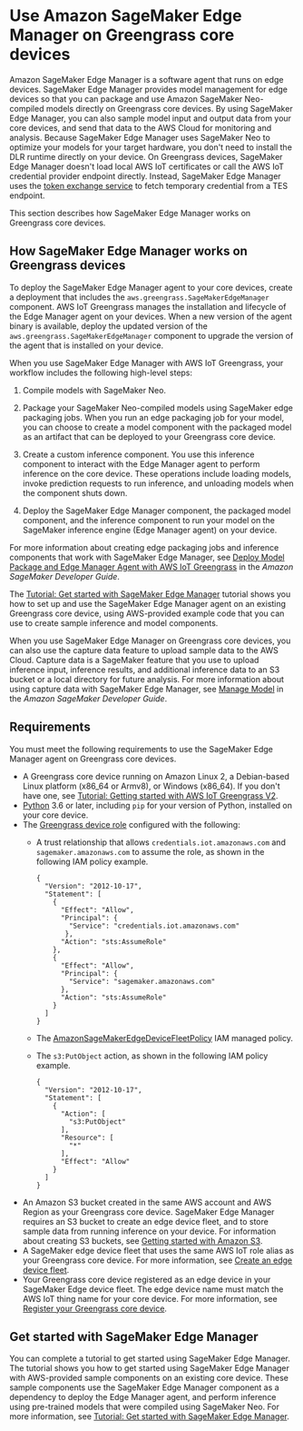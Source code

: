 # Use Amazon SageMaker Edge Manager on Greengrass core devices<a name="use-sagemaker-edge-manager"></a>

Amazon SageMaker Edge Manager is a software agent that runs on edge devices\. SageMaker Edge Manager provides model management for edge devices so that you can package and use Amazon SageMaker Neo\-compiled models directly on Greengrass core devices\. By using SageMaker Edge Manager, you can also sample model input and output data from your core devices, and send that data to the AWS Cloud for monitoring and analysis\. Because SageMaker Edge Manager uses SageMaker Neo to optimize your models for your target hardware, you don't need to install the DLR runtime directly on your device\. On Greengrass devices, SageMaker Edge Manager doesn't load local AWS IoT certificates or call the AWS IoT credential provider endpoint directly\. Instead, SageMaker Edge Manager uses the [token exchange service](token-exchange-service-component.md) to fetch temporary credential from a TES endpoint\. 

This section describes how SageMaker Edge Manager works on Greengrass core devices\.



## How SageMaker Edge Manager works on Greengrass devices<a name="how-to-use-sdge-manager-with-greengrass"></a>

To deploy the SageMaker Edge Manager agent to your core devices, create a deployment that includes the `aws.greengrass.SageMakerEdgeManager` component\. AWS IoT Greengrass manages the installation and lifecycle of the Edge Manager agent on your devices\. When a new version of the agent binary is available, deploy the updated version of the `aws.greengrass.SageMakerEdgeManager` component to upgrade the version of the agent that is installed on your device\. 

When you use SageMaker Edge Manager with AWS IoT Greengrass, your workflow includes the following high\-level steps:

1. Compile models with SageMaker Neo\.

1. Package your SageMaker Neo\-compiled models using SageMaker edge packaging jobs\. When you run an edge packaging job for your model, you can choose to create a model component with the packaged model as an artifact that can be deployed to your Greengrass core device\. 

1. Create a custom inference component\. You use this inference component to interact with the Edge Manager agent to perform inference on the core device\. These operations include loading models, invoke prediction requests to run inference, and unloading models when the component shuts down\. 

1. Deploy the SageMaker Edge Manager component, the packaged model component, and the inference component to run your model on the SageMaker inference engine \(Edge Manager agent\) on your device\.

For more information about creating edge packaging jobs and inference components that work with SageMaker Edge Manager, see [Deploy Model Package and Edge Manager Agent with AWS IoT Greengrass](https://docs.aws.amazon.com/sagemaker/latest/dg/edge-greengrass.html) in the *Amazon SageMaker Developer Guide*\.

The [Tutorial: Get started with SageMaker Edge Manager](get-started-with-edge-manager-on-greengrass.md) tutorial shows you how to set up and use the SageMaker Edge Manager agent on an existing Greengrass core device, using AWS\-provided example code that you can use to create sample inference and model components\. 

When you use SageMaker Edge Manager on Greengrass core devices, you can also use the capture data feature to upload sample data to the AWS Cloud\. Capture data is a SageMaker feature that you use to upload inference input, inference results, and additional inference data to an S3 bucket or a local directory for future analysis\. For more information about using capture data with SageMaker Edge Manager, see [Manage Model](https://docs.aws.amazon.com/sagemaker/latest/dg/edge-manage-model.html#edge-manage-model-capturedata) in the *Amazon SageMaker Developer Guide*\.

## Requirements<a name="greengrass-edge-manager-agent-requirements"></a>

You must meet the following requirements to use the SageMaker Edge Manager agent on Greengrass core devices\.<a name="sm-edge-manager-component-reqs"></a>
+ <a name="sm-req-core-device"></a>A Greengrass core device running on Amazon Linux 2, a Debian\-based Linux platform \(x86\_64 or Armv8\), or Windows \(x86\_64\)\. If you don't have one, see [Tutorial: Getting started with AWS IoT Greengrass V2](getting-started.md)\.
+ <a name="sm-req-python"></a>[Python](https://www.python.org/downloads/) 3\.6 or later, including `pip` for your version of Python, installed on your core device\.
+ The [Greengrass device role](device-service-role.md) configured with the following: 
  + <a name="sm-req-iam-trust-relationship"></a>A trust relationship that allows `credentials.iot.amazonaws.com` and `sagemaker.amazonaws.com` to assume the role, as shown in the following IAM policy example\.

    ```
    { 
      "Version": "2012-10-17",
      "Statement": [ 
        { 
          "Effect": "Allow", 
          "Principal": {
            "Service": "credentials.iot.amazonaws.com"
           }, 
          "Action": "sts:AssumeRole" 
        },
        { 
          "Effect": "Allow", 
          "Principal": {
            "Service": "sagemaker.amazonaws.com"
          }, 
          "Action": "sts:AssumeRole" 
        } 
      ] 
    }
    ```
  + <a name="sm-req-iam-sagemanakeredgedevicefleetpolicy"></a>The [AmazonSageMakerEdgeDeviceFleetPolicy](https://console.aws.amazon.com/iam/home#/policies/arn:aws:iam::aws:policy/service-role/AmazonSageMakerEdgeDeviceFleetPolicy) IAM managed policy\.
  + <a name="sm-req-iam-s3-putobject"></a>The `s3:PutObject` action, as shown in the following IAM policy example\.

    ```
    {
      "Version": "2012-10-17",
      "Statement": [
        {
          "Action": [
            "s3:PutObject"
          ],
          "Resource": [
            "*"
          ],
          "Effect": "Allow"
        }
      ]
    }
    ```
+ <a name="sm-req-s3-bucket"></a>An Amazon S3 bucket created in the same AWS account and AWS Region as your Greengrass core device\. SageMaker Edge Manager requires an S3 bucket to create an edge device fleet, and to store sample data from running inference on your device\. For information about creating S3 buckets, see [Getting started with Amazon S3](https://docs.aws.amazon.com/AmazonS3/latest/userguide/GetStartedWithS3.html)\.
+ <a name="sm-req-edge-device-fleet"></a>A SageMaker edge device fleet that uses the same AWS IoT role alias as your Greengrass core device\. For more information, see [Create an edge device fleet](get-started-with-edge-manager-on-greengrass.md#create-edge-device-fleet-for-greengrass)\.
+ <a name="sm-req-edge-device"></a>Your Greengrass core device registered as an edge device in your SageMaker Edge device fleet\. The edge device name must match the AWS IoT thing name for your core device\. For more information, see [Register your Greengrass core device](get-started-with-edge-manager-on-greengrass.md#register-greengrass-core-device-in-sme)\.

## Get started with SageMaker Edge Manager<a name="use-sm-edge-manager"></a>

You can complete a tutorial to get started using SageMaker Edge Manager\. The tutorial shows you how to get started using SageMaker Edge Manager with AWS\-provided sample components on an existing core device\. These sample components use the SageMaker Edge Manager component as a dependency to deploy the Edge Manager agent, and perform inference using pre\-trained models that were compiled using SageMaker Neo\. For more information, see [Tutorial: Get started with SageMaker Edge Manager](get-started-with-edge-manager-on-greengrass.md)\.